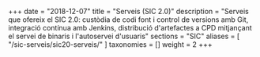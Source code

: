 +++
date        = "2018-12-07"
title       = "Serveis (SIC 2.0)"
description = "Serveis que ofereix el SIC 2.0: custòdia de codi font i control de versions amb Git, integració contínua amb Jenkins, distribució d'artefactes a CPD mitjançant el servei de binaris i l'autoservei d'usuaris"
sections    = "SIC"
aliases = [
   "/sic-serveis/sic20-serveis/"
]
taxonomies  = []
weight 		= 2
+++

